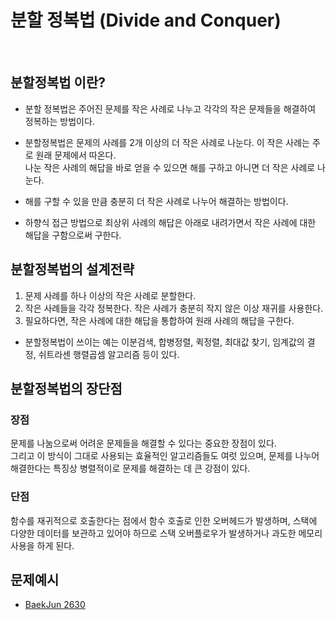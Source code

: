 # 분할 정복법 (Divide and Conquer)


<br>

## 분할정복법 이란?

- 분할 정복법은 주어진 문제를 작은 사례로 나누고 각각의 작은 문제들을 해결하여 정복하는 방법이다.

- 분할정복법은 문제의 사례를 2개 이상의 더 작은 사례로 나눈다. 이 작은 사례는 주로 원래 문제에서 따온다.<br>
나눈 작은 사례의 해답을 바로 얻을 수 있으면 해를 구하고 아니면 더 작은 사례로 나눈다.<br>

- 해를 구할 수 있을 만큼 충분히 더 작은 사례로 나누어 해결하는 방법이다.

- 하향식 접근 방법으로 최상위 사례의 해답은 아래로 내려가면서 작은 사례에 대한 해답을 구함으로써 구한다.


## 분할정복법의 설계전략

1. 문제 사례를 하나 이상의 작은 사례로 분할한다.
2. 작은 사례들을 각각 정복한다. 작은 사례가 충분히 작지 않은 이상 재귀를 사용한다.
3. 필요하다면, 작은 사례에 대한 해답을 통합하여 원래 사례의 해답을 구한다.

- 분할정복법이 쓰이는 예는 이분검색, 합병정렬, 퀵정렬, 최대값 찾기, 임계값의 결정, 쉬트라센 행렬곱셈 알고리즘 등이 있다.

## 분할정복법의 장단점

### 장점

문제를 나눔으로써 어려운 문제들을 해결할 수 있다는 중요한 장점이 있다.<br>
그리고 이 방식이 그대로 사용되는 효율적인 알고리즘들도 여럿 있으며, 문제를 나누어 해결한다는 특징상 병렬적이로 문제를 해결하는 데 큰 강점이 있다.

### 단점
함수를 재귀적으로 호출한다는 점에서 함수 호출로 인한 오버헤드가 발생하며, 스택에 다양한 데이터를 보관하고 있어야 하므로 스택 오버플로우가 발생하거나 과도한 메모리 사용을 하게 된다.

## 문제예시

* [BaekJun 2630](https://github.com/DabinLim/Today-I-Learned/blob/master/BaekJun/problem2630.md) 
